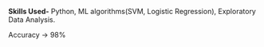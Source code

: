 **Skills Used-** Python, ML algorithms(SVM, Logistic Regression), Exploratory Data Analysis.

Accuracy -> 98%
